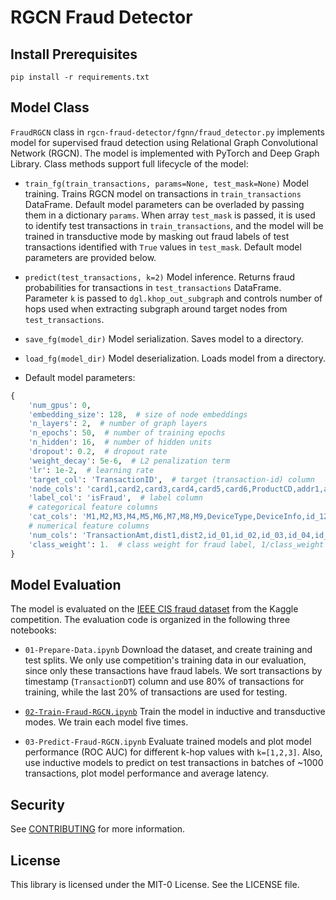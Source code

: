 # RGCN Fraud Detector

## Install Prerequisites

`pip install -r requirements.txt`

## Model Class

`FraudRGCN` class in `rgcn-fraud-detector/fgnn/fraud_detector.py` 
implements model for supervised fraud detection using Relational 
Graph Convolutional Network (RGCN). The model is implemented with PyTorch
and Deep Graph Library. Class methods support full lifecycle of the
model:

* `train_fg(train_transactions, params=None, test_mask=None)` Model training. Trains RGCN model on
transactions in `train_transactions` DataFrame. Default model parameters can be overladed
by passing them in a dictionary `params`. When array `test_mask` is passed, it is used to 
identify test transactions in `train_transactions`, and the model will be trained in
transductive mode by masking out fraud labels of test transactions identified with `True` values 
in `test_mask`. Default model parameters are provided below.

* `predict(test_transactions, k=2)` Model inference. Returns fraud probabilities
for transactions in `test_transactions` DataFrame. Parameter `k` is passed to
`dgl.khop_out_subgraph` and controls number of hops used when extracting subgraph
around target nodes from `test_transactions`.


* `save_fg(model_dir)` Model serialization. Saves model to a directory.
 

* `load_fg(model_dir)` Model deserialization. Loads model from a directory.

* Default model parameters:
```python
{
    'num_gpus': 0,
    'embedding_size': 128,  # size of node embeddings
    'n_layers': 2,  # number of graph layers
    'n_epochs': 50,  # number of training epochs
    'n_hidden': 16,  # number of hidden units
    'dropout': 0.2,  # dropout rate
    'weight_decay': 5e-6,  # L2 penalization term
    'lr': 1e-2,  # learning rate
    'target_col': 'TransactionID',  # target (transaction-id) column
    'node_cols': 'card1,card2,card3,card4,card5,card6,ProductCD,addr1,addr2,P_emaildomain,R_emaildomain',  # columns to create nodes
    'label_col': 'isFraud',  # label column
    # categorical feature columns
    'cat_cols': 'M1,M2,M3,M4,M5,M6,M7,M8,M9,DeviceType,DeviceInfo,id_12,id_13,id_14,id_15,id_16,id_17,id_18,id_19,id_20,id_21,id_22,id_23,id_24,id_25,id_26,id_27,id_28,id_29,id_30,id_31,id_32,id_33,id_34,id_35,id_36,id_37,id_38',
    # numerical feature columns
    'num_cols': 'TransactionAmt,dist1,dist2,id_01,id_02,id_03,id_04,id_05,id_06,id_07,id_08,id_09,id_10,id_11,C1,C2,C3,C4,C5,C6,C7,C8,C9,C10,C11,C12,C13,C14,D1,D2,D3,D4,D5,D6,D7,D8,D9,D10,D11,D12,D13,D14,D15,V1,V2,V3,V4,V5,V6,V7,V8,V9,V10,V11,V12,V13,V14,V15,V16,V17,V18,V19,V20,V21,V22,V23,V24,V25,V26,V27,V28,V29,V30,V31,V32,V33,V34,V35,V36,V37,V38,V39,V40,V41,V42,V43,V44,V45,V46,V47,V48,V49,V50,V51,V52,V53,V54,V55,V56,V57,V58,V59,V60,V61,V62,V63,V64,V65,V66,V67,V68,V69,V70,V71,V72,V73,V74,V75,V76,V77,V78,V79,V80,V81,V82,V83,V84,V85,V86,V87,V88,V89,V90,V91,V92,V93,V94,V95,V96,V97,V98,V99,V100,V101,V102,V103,V104,V105,V106,V107,V108,V109,V110,V111,V112,V113,V114,V115,V116,V117,V118,V119,V120,V121,V122,V123,V124,V125,V126,V127,V128,V129,V130,V131,V132,V133,V134,V135,V136,V137,V138,V139,V140,V141,V142,V143,V144,V145,V146,V147,V148,V149,V150,V151,V152,V153,V154,V155,V156,V157,V158,V159,V160,V161,V162,V163,V164,V165,V166,V167,V168,V169,V170,V171,V172,V173,V174,V175,V176,V177,V178,V179,V180,V181,V182,V183,V184,V185,V186,V187,V188,V189,V190,V191,V192,V193,V194,V195,V196,V197,V198,V199,V200,V201,V202,V203,V204,V205,V206,V207,V208,V209,V210,V211,V212,V213,V214,V215,V216,V217,V218,V219,V220,V221,V222,V223,V224,V225,V226,V227,V228,V229,V230,V231,V232,V233,V234,V235,V236,V237,V238,V239,V240,V241,V242,V243,V244,V245,V246,V247,V248,V249,V250,V251,V252,V253,V254,V255,V256,V257,V258,V259,V260,V261,V262,V263,V264,V265,V266,V267,V268,V269,V270,V271,V272,V273,V274,V275,V276,V277,V278,V279,V280,V281,V282,V283,V284,V285,V286,V287,V288,V289,V290,V291,V292,V293,V294,V295,V296,V297,V298,V299,V300,V301,V302,V303,V304,V305,V306,V307,V308,V309,V310,V311,V312,V313,V314,V315,V316,V317,V318,V319,V320,V321,V322,V323,V324,V325,V326,V327,V328,V329,V330,V331,V332,V333,V334,V335,V336,V337,V338,V339',
    'class_weight': 1.  # class weight for fraud label, 1/class_weight will be used as weight for legit label
}
```



## Model Evaluation

The model is evaluated on the 
[IEEE CIS fraud dataset](https://www.kaggle.com/c/ieee-fraud-detection/data) from
the Kaggle competition. The evaluation code is organized in the following three notebooks:

* `01-Prepare-Data.ipynb` Download the dataset, and create training and test splits. 
We only use competition's training data in our evaluation, since only these transactions have fraud labels.
We sort transactions by timestamp (`TransactionDT`) column and use 80% of transactions for training, while
the last 20% of transactions are used for testing.


* [`02-Train-Fraud-RGCN.ipynb`](02-Train-Fraud-RGCN.ipynb) Train the model in inductive and transductive modes. We train each model five times.


* `03-Predict-Fraud-RGCN.ipynb` Evaluate trained models and plot model performance (ROC AUC) for different 
k-hop values with `k=[1,2,3]`. Also, use inductive models to predict on test transactions in batches of ~1000 transactions,
plot model performance and average latency.


## Security

See [CONTRIBUTING](CONTRIBUTING.md#security-issue-notifications) for more information.

## License

This library is licensed under the MIT-0 License. See the LICENSE file.

